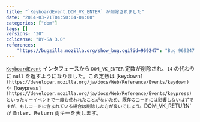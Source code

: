 ```yaml
---
title: "`KeyboardEvent.DOM_VK_ENTER` が削除されました"
date: "2014-03-21T04:50:04-04:00"
categories: ["dom"]
tags: []
versions: "30"
cclicense: "BY-SA 3.0"
references:
    "https://bugzilla.mozilla.org/show_bug.cgi?id=969247": "Bug 969247 – Get rid of related code of NS_VK_ENTER and nsIDOMKeyEvent::DOM_VK_ENTER"
---
```

[`KeyboardEvent`](https://developer.mozilla.org/ja/docs/Web/API/KeyboardEvent) インタフェースから `DOM_VK_ENTER` 定数が削除され、`14` の代わりに `null` を返すようになりました。この定数は [keydown`](https://developer.mozilla.org/ja/docs/Web/Reference/Events/keydown) や [`keypress`](https://developer.mozilla.org/ja/docs/Web/Reference/Events/keypress) といったキーイベントで一度も使われたことがないため、既存のコードには影響しないはずですが、もしコードに含まれている場合は削除した方が良いでしょう。`DOM_VK_RETURN` が <kbd>Enter</kbd>、<kbd>Return</kbd> 両キーを表します。
